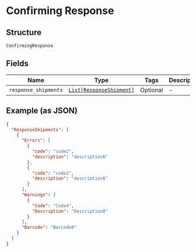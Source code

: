 
# Confirming Response

## Structure

`ConfirmingResponse`

## Fields

| Name | Type | Tags | Description |
|  --- | --- | --- | --- |
| `response_shipments` | [`List[ResponseShipment]`](../../doc/models/response-shipment.md) | Optional | - |

## Example (as JSON)

```json
{
  "ResponseShipments": [
    {
      "Errors": [
        {
          "code": "code2",
          "description": "description6"
        },
        {
          "code": "code2",
          "description": "description6"
        }
      ],
      "Warnings": [
        {
          "Code": "Code4",
          "Description": "Description8"
        }
      ],
      "Barcode": "Barcode0"
    }
  ]
}
```

